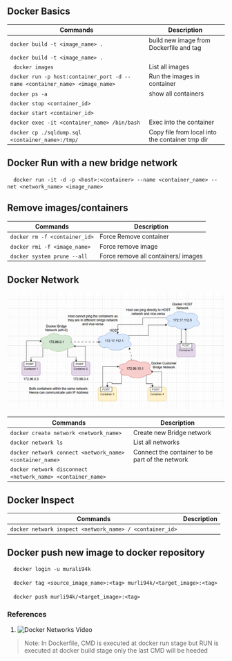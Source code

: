 ## Docker Basics 
| Commands                                                   | Description                                                                          |
|------------------------------------------------------------|--------------------------------------------------------------------------------------|
| `docker build -t <image_name> .`                           | build new image from Dockerfile and tag                                                 |
| `docker build -t <image_name> .`  | |
| ` docker images` | List all images |
| `docker run -p host:container_port -d --name <container_name> <image_name>` | Run the images in container |
| `docker ps -a` | show all containers |
|`docker stop <container_id>`| |
|`docker start <container_id>`| |
| `docker exec -it <container_name> /bin/bash`| Exec into the container |
|`docker cp ./sqldump.sql <container_name>:/tmp/`| Copy file from local into the container tmp dir|

## Docker Run with a new bridge network
```
  docker run -it -d -p <host>:<container> --name <container_name> --net <network_name> <image_name>
```

## Remove images/containers

| Commands                                                   | Description                                                                          |
|------------------------------------------------------------|--------------------------------------------------------------------------------------|
|`docker rm -f <container_id>` | Force Remove container |
|`docker rmi -f <image_name>`| Force remove image |
|`docker system prune --all` | Force remove all containers/ images |

## Docker Network

<img src="./images/docker_network_1.png" alt="docker network" style="width:800px;"/>

| Commands                                                   | Description                                                                          |
|------------------------------------------------------------|--------------------------------------------------------------------------------------|
| `docker create network <network_name>` | Create new Bridge network |
| `docker network ls` | List all networks |
| `docker network connect <network_name> <container_name>` | Connect the container to be part of the network |
| `docker network disconnect <network_name> <container_name>` | |

## Docker Inspect
| Commands                                                   | Description                                                                          |
|------------------------------------------------------------|--------------------------------------------------------------------------------------|
| `docker network inspect <network_name> / <container_id>` | |

## Docker push new image to docker repository
   ```
     docker login -u murali94k

     docker tag <source_image_name>:<tag> murli94k/<target_image>:<tag>

     docker push murli94k/<target_image>:<tag>
   ```
  
### References
1. ![Docker Networks Video](https://www.youtube.com/watch?v=xrUGEoUpa3s)

> Note:
  In Dockerfile, CMD is executed at docker run stage but RUN is executed at docker build stage
	only the last CMD will be heeded
